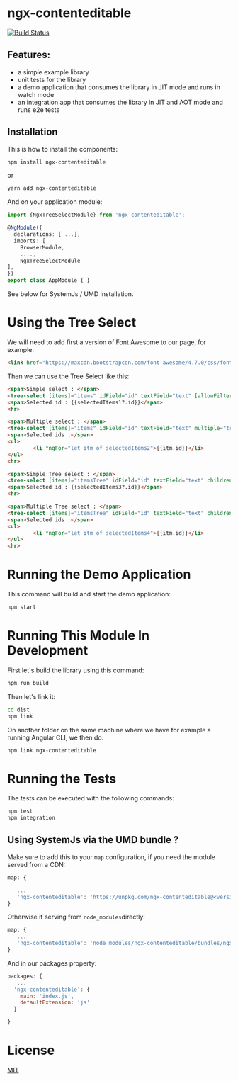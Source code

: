 # ngx-contenteditable
[![Build Status](https://travis-ci.org/Crazyht/ngx-contenteditable.svg?branch=master)](https://travis-ci.org/Crazyht/ngx-contenteditable)

## Features:
- a simple example library
- unit tests for the library
- a demo application that consumes the library in JIT mode and runs in watch mode
- an integration app that consumes the library in JIT and AOT mode and runs e2e tests

## Installation

This is how to install the components:

```bash
npm install ngx-contenteditable
```

or

```bash
yarn add ngx-contenteditable
```


And on your application module:

```ts
import {NgxTreeSelectModule} from 'ngx-contenteditable';

@NgModule({
  declarations: [ ...],
  imports: [
    BrowserModule,
    ....,
    NgxTreeSelectModule
],
})
export class AppModule { }
```

See below for SystemJs / UMD installation.

# Using the Tree Select

We will need to add first a version of Font Awesome to our page, for example:

```html
<link href="https://maxcdn.bootstrapcdn.com/font-awesome/4.7.0/css/font-awesome.min.css" rel="stylesheet">
```

Then we can use the Tree Select like this:

```html
<span>Simple select : </span>
<tree-select [items]="items" idField="id" textField="text" [allowFilter]="false" [(ngModel)]="selectedItems1"></tree-select>
<span>Selected id : {{selectedItems1?.id}}</span>
<hr>

<span>Multiple select : </span>
<tree-select [items]="items" idField="id" textField="text" multiple="true" [(ngModel)]="selectedItems2" filterPlaceholder="Type item filter..."></tree-select>
<span>Selected ids :</span>
<ul>
        <li *ngFor="let itm of selectedItems2">{{itm.id}}</li>
</ul>
<hr>

<span>Simple Tree select : </span>
<tree-select [items]="itemsTree" idField="id" textField="text" childrenField="children" [(ngModel)]="selectedItems3"></tree-select>
<span>Selected id : {{selectedItems3?.id}}</span>
<hr>

<span>Multiple Tree select : </span>
<tree-select [items]="itemsTree" idField="id" textField="text" childrenField="children" multiple="true" [(ngModel)]="selectedItems4"></tree-select>
<span>Selected ids :</span>
<ul>
        <li *ngFor="let itm of selectedItems4">{{itm.id}}</li>
</ul>
<hr>
```


# Running the Demo Application
This command will build and start the demo application:

```bash
npm start
```

# Running This Module In Development

First let's build the library using this command:

```bash
npm run build
```


Then let's link it:

```bash
cd dist
npm link
```


On another folder on the same machine where we have for example a running Angular CLI, we then do:

```bash
npm link ngx-contenteditable
```


# Running the Tests

The tests can be executed with the following commands:

```bash
npm test
npm integration
```

## Using SystemJs via the UMD bundle ?

Make sure to add this to your `map` configuration, if you need the module served from a CDN:

```javascript
map: {

   ...
   'ngx-contenteditable': 'https://unpkg.com/ngx-contenteditable@<version number>/ngx-contenteditable.umd.min.js'
}
```

Otherwise if serving from `node_modules`directly:

```javascript
map: {
   ...
   'ngx-contenteditable': 'node_modules/ngx-contenteditable/bundles/ngx-contenteditable.umd.min.js'
}
```

And in our packages property:

```javascript
packages: {
   ...
  'ngx-contenteditable': {
    main: 'index.js',
    defaultExtension: 'js'
  }

}
```


# License

[MIT](https://opensource.org/licenses/MIT)
